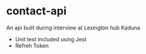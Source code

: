 # contact-api
An api built during interview at Lexington hub Kaduna
+ Unit test included using Jest
+ Refreh Token
